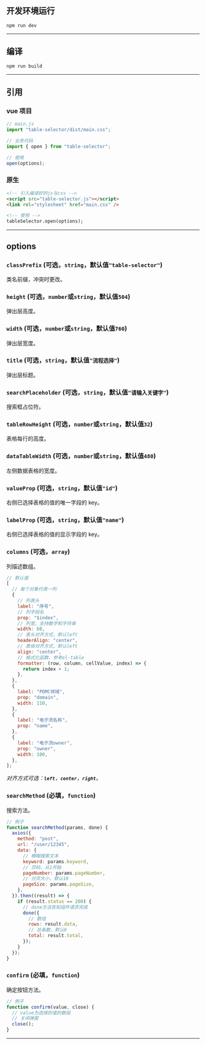 ## 开发环境运行

```
npm run dev
```

---

## 编译

```
npm run build
```

---

## 引用

### vue 项目

```js
// main.js
import "table-selector/dist/main.css";

// 业务代码
import { open } from "table-selector";

// 使用
open(options);
```

### 原生

```html
<!-- 引入编译好的js与css -->
<script src="table-selector.js"></script>
<link rel="stylesheet" href="main.css" />

<!-- 使用 -->
tableSelector.open(options);
```

---

## options

### `classPrefix` (可选，`string`，默认值`"table-selector"`)

类名前缀，冲突时更改。

### `height` (可选，`number`或`string`，默认值`504`)

弹出层高度。

### `width` (可选，`number`或`string`，默认值`760`)

弹出层宽度。

### `title` (可选，`string`，默认值`"流程选择"`)

弹出层标题。

### `searchPlaceholder` (可选，`string`，默认值`"请输入关键字"`)

搜索框占位符。

### `tableRowHeight` (可选，`number`或`string`，默认值`32`)

表格每行的高度。

### `dataTableWidth` (可选，`number`或`string`，默认值`480`)

左侧数据表格的宽度。

### `valueProp` (可选，`string`，默认值`"id"`)

右侧已选择表格的值的唯一字段的 key。

### `labelProp` (可选，`string`，默认值`"name"`)

右侧已选择表格的值的显示字段的 key。

### `columns` (可选，`array`)

列描述数组。

```js
// 默认值
[
  // 每个对象代表一列
  {
    // 列表头
    label: "序号",
    // 列字段名
    prop: "$index",
    // 列宽，支持数字和字符串
    width: 60,
    // 表头对齐方式，默认left
    headerAlign: "center",
    // 表体对齐方式，默认left
    align: "center",
    // 格式化函数，参考el-table
    formatter: (row, column, cellValue, index) => {
      return index + 1;
    },
  },
  {
    label: "PDMC领域",
    prop: "domain",
    width: 110,
  },
  {
    label: "电子流名称",
    prop: "name",
  },
  {
    label: "电子流owner",
    prop: "owner",
    width: 100,
  },
];
```

_对齐方式可选：**`left`**，**`center`**，**`right`**。_

### `searchMethod` (必填，`function`)

搜索方法。

```js
// 例子
function searchMethod(params, done) {
  axios({
    method: "post",
    url: "/user/12345",
    data: {
      // 模糊搜索文本
      keyword: params.keyword,
      // 页码，从1开始
      pageNumber: params.pageNumber,
      // 分页大小，默认10
      pageSize: params.pageSize,
    },
  }).then((result) => {
    if (result.status == 200) {
      // done方法告知组件请求完成
      done({
        // 数组
        rows: result.data,
        // 总条数，默认0
        total: result.total,
      });
    }
  });
}
```

### `confirm` (必填，`function`)

确定按钮方法。

```js
// 例子
function confirm(value, close) {
  // value为选择的值的数组
  // 关闭弹窗
  close();
}
```

---
